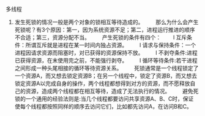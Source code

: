 多线程

1. 发生死锁的情况一般是两个对象的锁相互等待造成的。
　　那么为什么会产生死锁呢？有3个原因：第一，因为系统资源不足；第二，进程运行推进的顺序不合适；第三，资源分配不当。
　　产生死锁的条件有四个：
　　l 互斥条件：所谓互斥就是进程在某一时间内独占资源。
　　l 请求与保持条件：一个进程因请求资源而阻塞时，对已获得的资源保持不放。
　　l 不剥夺条件:进程已获得资源，在末使用完之前，不能强行剥夺。
　　l 循环等待条件:若干进程之间形成一种头尾相接的循环等待资源关系。
　　死锁通常是一个线程锁定了一个资源A，而又想去锁定资源B；在另一个线程中，锁定了资源B，而又想去锁定资源A以完成自身的操作，两个线程都想得到对方的资源，而不愿释放自己的资源，造成两个线程都在相互等待，造成了无法执行的情况。
　　避免死锁的一个通用的经验法则是:当几个线程都要访问共享资源A、B、C时，保证使每个线程都按照同样的顺序去访问它们，比如都先访问A，在访问B和C。
